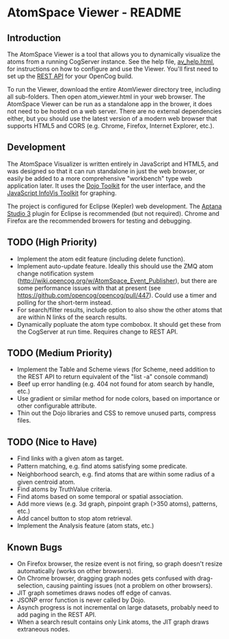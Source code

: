 AtomSpace Viewer - README
=========================

Introduction
------------
The AtomSpace Viewer is a tool that allows you to dynamically visualize the atoms from a running CogServer instance. See the help file, [av_help.html](https://github.com/opencog/external-tools/AtomViewer/WebContent/av_help.html), for instructions on how to configure and use the Viewer. You'll first need to set up the [REST API](http://wiki.opencog.org/w/Web_interface) for your OpenCog build.

To run the Viewer, download the entire AtomViewer directory tree, including all sub-folders. Then open atom_viewer.html in your web browser. The AtomSpace Viewer can be run as a standalone app in the brower, it does not need to be hosted on a web server. There are no external dependencies either, but you should use the latest version of a modern web browser that supports HTML5 and CORS (e.g. Chrome, Firefox, Internet Explorer, etc.).

Development
-----------
The AtomSpace Visualizer is written entirely in JavaScript and HTML5, and was designed so that it can run standalone in just the web browser, or easily be added to a more comprehensive "workbench" type web application later. It uses the [Dojo Toolkit](http://dojotoolkit.org/) for the user interface, and the [JavaScript InfoVis Toolkit](http://philogb.github.io/jit/index.html) for graphing.

The project is configured for Eclipse (Kepler) web development. The [Aptana Studio 3](http://www.aptana.com/) plugin for Eclipse is recommended (but not required). Chrome and Firefox are the recommended browers for testing and debugging.

TODO (High Priority)
--------------------
* Implement the atom edit feature (including delete function).
* Implement auto-update feature. Ideally this should use the ZMQ atom change notification system (http://wiki.opencog.org/w/AtomSpace_Event_Publisher), but there are some performance issues with that at present (see https://github.com/opencog/opencog/pull/447). Could use a timer and polling for the short-term instead.
* For search/filter results, include option to also show the other atoms that are within N links of the search results.
* Dynamically popluate the atom type combobox. It should get these from the CogServer at run time. Requires change to REST API.

TODO (Medium Priority)
----------------------
* Implement the Table and Scheme views (for Scheme, need addition to the REST API to return equivalent of the "list -a" console command)  
* Beef up error handling (e.g. 404 not found for atom search by handle, etc.)
* Use gradient or similar method for node colors, based on importance or other configurable attribute.
* Thin out the Dojo libraries and CSS to remove unused parts, compress files.

TODO (Nice to Have)
-------------------
* Find links with a given atom as target.
* Pattern matching, e.g. ﬁnd atoms satisfying some predicate.
* Neighborhood search, e.g. ﬁnd atoms that are within some radius of a given centroid atom.
* Find atoms by TruthValue criteria.
* Find atoms based on some temporal or spatial association.
* Add more views (e.g. 3d graph, pinpoint graph (>350 atoms), patterns, etc.)
* Add cancel button to stop atom retrieval.
* Implement the Analysis feature (atom stats, etc.)

Known Bugs
----------
* On Firefox browser, the resize event is not firing, so graph doesn't resize automatically (works on other browsers).
* On Chrome browser, dragging graph nodes gets confused with drag-selection, causing painting issues (not a problem on other browsers).
* JIT graph sometimes draws nodes off edge of canvas.
* JSONP error function is never called by Dojo.
* Asynch progress is not incremental on large datasets, probably need to add paging in the REST API.
* When a search result contains only Link atoms, the JIT graph draws extraneous nodes.
 
